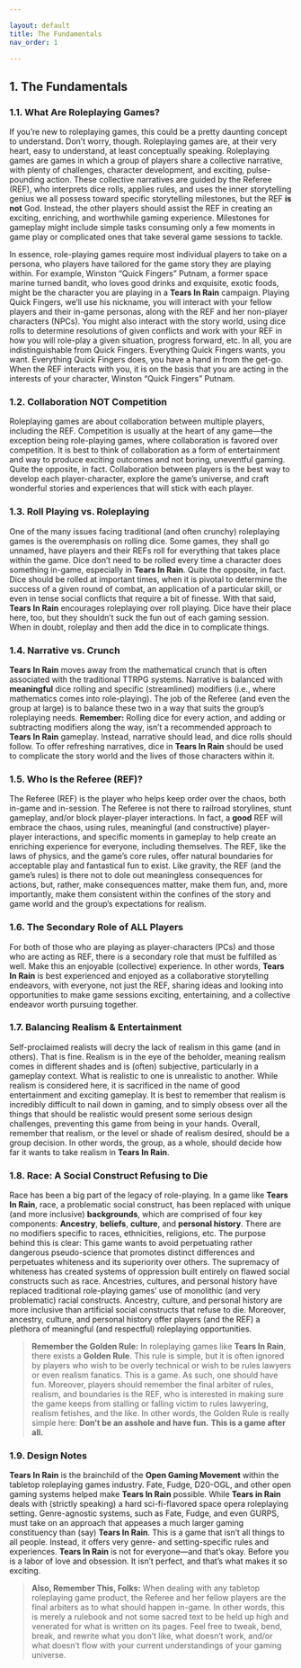 ```yaml
---

layout: default
title: The Fundamentals
nav_order: 1

---
```



## 1. The Fundamentals
### 1.1. What Are Roleplaying Games?
If you’re new to roleplaying games, this could be a pretty daunting concept to understand. Don’t worry, though. Roleplaying games are, at their very heart, easy to understand, at least conceptually speaking. Roleplaying games are games in which a group of players share a collective narrative, with plenty of challenges, character development, and exciting, pulse-pounding action. These collective narratives are guided by the Referee (REF), who interprets dice rolls, applies rules, and uses the inner storytelling genius we all possess toward specific storytelling milestones, but the REF **is not** God. Instead, the other players should assist the REF in creating an exciting, enriching, and worthwhile gaming experience. Milestones for gameplay might include simple tasks consuming only a few moments in game play or complicated ones that take several game sessions to tackle.

In essence, role-playing games require most individual players to take on a persona, who players have tailored for the game story they are playing within. For example, Winston “Quick Fingers” Putnam, a former space marine turned bandit, who loves good drinks and exquisite, exotic foods, might be the character you are playing in a **Tears In Rain** campaign. Playing Quick Fingers, we’ll use his nickname, you will interact with your fellow players and their in-game personas, along with the REF and her non-player characters (NPCs). You might also interact with the story world, using dice rolls to determine resolutions of given conflicts and work with your REF in how you will role-play a given situation, progress forward, etc. In all, you are indistinguishable from Quick Fingers. Everything Quick Fingers wants, you want. Everything Quick Fingers does, you have a hand in from the get-go. When the REF interacts with you, it is on the basis that you are acting in the interests of your character, Winston “Quick Fingers” Putnam.

### 1.2. Collaboration NOT Competition
Roleplaying games are about collaboration between multiple players, including the REF. Competition is usually at the heart of any game—the exception being role-playing games, where collaboration is favored over competition. It is best to think of collaboration as a form of entertainment and way to produce exciting outcomes and not boring, uneventful gaming. Quite the opposite, in fact. Collaboration between players is the best way to develop each player-character, explore the game’s universe, and craft wonderful stories and experiences that will stick with each player.

### 1.3. Roll Playing vs. Roleplaying
One of the many issues facing traditional (and often crunchy) roleplaying games is the overemphasis on rolling dice. Some games, they shall go unnamed, have players and their REFs roll for everything that takes place within the game. Dice don’t need to be rolled every time a character does something in-game, especially in **Tears In Rain**. Quite the opposite, in fact. Dice should be rolled at important times, when it is pivotal to determine the success of a given round of combat, an application of a particular skill, or even in tense social conflicts that require a bit of finesse. With that said, **Tears In Rain** encourages roleplaying over roll playing. Dice have their place here, too, but they shouldn’t suck the fun out of each gaming session. When in doubt, roleplay and then add the dice in to complicate things.

### 1.4. Narrative vs. Crunch
**Tears In Rain** moves away from the mathematical crunch that is often associated with the traditional TTRPG systems. Narrative is balanced with **meaningful** dice rolling and specific (streamlined) modifiers (i.e., where mathematics comes into role-playing). The job of the Referee (and even the group at large) is to balance these two in a way that suits the group’s roleplaying needs. **Remember:** Rolling dice for every action, and adding or subtracting modifiers along the way, isn’t a recommended approach to **Tears In Rain** gameplay. Instead, narrative should lead, and dice rolls should follow. To offer refreshing narratives, dice in **Tears In Rain** should be used to complicate the story world and the lives of those characters within it.

### 1.5. Who Is the Referee (REF)?
The Referee (REF) is the player who helps keep order over the chaos, both in-game and in-session. The Referee is not there to railroad storylines, stunt gameplay, and/or block player-player interactions. In fact, a **good** REF will embrace the chaos, using rules, meaningful (and constructive) player-player interactions, and specific moments in gameplay to help create an enriching experience for everyone, including themselves. The REF, like the laws of physics, and the game’s core rules, offer natural boundaries for acceptable play and fantastical fun to exist. Like gravity, the REF (and the game’s rules) is there not to dole out meaningless consequences for actions, but, rather, make consequences matter, make them fun, and, more importantly, make them consistent within the confines of the story and game world and the group’s expectations for realism.

### 1.6. The Secondary Role of ALL Players
For both of those who are playing as player-characters (PCs) and those who are acting as REF, there is a secondary role that must be fulfilled as well. Make this an enjoyable (collective) experience. In other words, **Tears In Rain** is best experienced and enjoyed as a collaborative storytelling endeavors, with everyone, not just the REF, sharing ideas and looking into opportunities to make game sessions exciting, entertaining, and a collective endeavor worth pursuing together.

### 1.7. Balancing Realism & Entertainment
Self-proclaimed realists will decry the lack of realism in this game (and in others). That is fine. Realism is in the eye of the beholder, meaning realism comes in different shades and is (often) subjective, particularly in a gameplay context. What is realistic to one is unrealistic to another. While realism is considered here, it is sacrificed in the name of good entertainment and exciting gameplay. It is best to remember that realism is incredibly difficult to nail down in gaming, and to simply obsess over all the things that should be realistic would present some serious design challenges, preventing this game from being in your hands. Overall, remember that realism, or the level or shade of realism desired, should be a group decision. In other words, the group, as a whole, should decide how far it wants to take realism in **Tears In Rain**.

### 1.8. Race: A Social Construct Refusing to Die
Race has been a big part of the legacy of role-playing. In a game like **Tears In Rain**, race, a problematic social construct, has been replaced with unique (and more inclusive) **backgrounds**, which are comprised of four key components: **Ancestry**, **beliefs**, **culture**, and **personal history**. There are no modifiers specific to races, ethnicities, religions, etc. The purpose behind this is clear: This game wants to avoid perpetuating rather dangerous pseudo-science that promotes distinct differences and perpetuates whiteness and its superiority over others. The supremacy of whiteness has created systems of oppression built entirely on flawed social constructs such as race. Ancestries, cultures, and personal history have replaced traditional role-playing games’ use of monolithic (and very problematic) racial constructs. Ancestry, culture, and personal history are more inclusive than artificial social constructs that refuse to die. Moreover, ancestry, culture, and personal history offer players (and the REF) a plethora of meaningful (and respectful) roleplaying opportunities.

> **Remember the Golden Rule:** In roleplaying games like **Tears In Rain**, there exists a **Golden Rule**. This rule is simple, but it is often ignored by players who wish to be overly technical or wish to be rules lawyers or even realism fanatics. This is a game. As such, one should have fun. Moreover, players should remember the final arbiter of rules, realism, and boundaries is the REF, who is interested in making sure the game keeps from stalling or falling victim to rules lawyering, realism fetishes, and the like. In other words, the Golden Rule is really simple here: **Don’t be an asshole and have fun.** **This is a game after all.**

### 1.9. Design Notes
**Tears In Rain** is the brainchild of the **Open Gaming Movement** within the tabletop roleplaying games industry. Fate, Fudge, D20-OGL, and other open gaming systems helped make **Tears In Rain** possible. While **Tears in Rain** deals with (strictly speaking) a hard sci-fi-flavored space opera roleplaying setting. Genre-agnostic systems, such as Fate, Fudge, and even GURPS, must take on an approach that appeases a much larger gaming constituency than (say) **Tears In Rain**. This is a game that isn’t all things to all people. Instead, it offers very genre- and setting-specific rules and experiences. **Tears In Rain** is not for everyone—and that’s okay. Before you is a labor of love and obsession. It isn’t perfect, and that’s what makes it so exciting.

> **Also, Remember This, Folks:** When dealing with any tabletop roleplaying game product, the Referee and her fellow players are the final arbiters as to what should happen in-game. In other words, this is merely a rulebook and not some sacred text to be held up high and venerated for what is written on its pages. Feel free to tweak, bend, break, and rewrite what you don’t like, what doesn’t work, and/or what doesn’t flow with your current understandings of your gaming universe.
